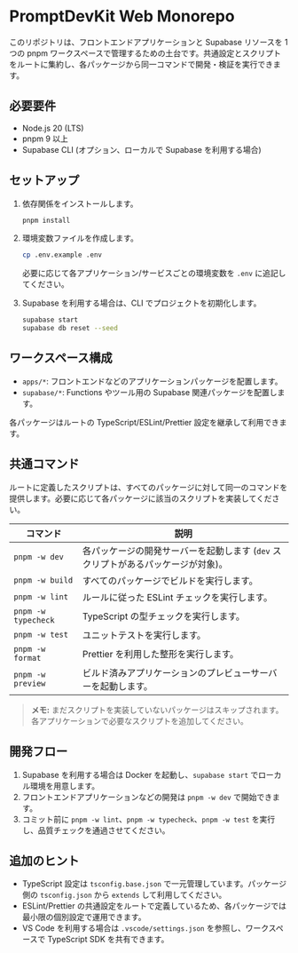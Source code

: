 # PromptDevKit Web Monorepo

このリポジトリは、フロントエンドアプリケーションと Supabase リソースを 1 つの pnpm ワークスペースで管理するための土台です。共通設定とスクリプトをルートに集約し、各パッケージから同一コマンドで開発・検証を実行できます。

## 必要要件

- Node.js 20 (LTS)
- pnpm 9 以上
- Supabase CLI (オプション、ローカルで Supabase を利用する場合)

## セットアップ

1. 依存関係をインストールします。

   ```bash
   pnpm install
   ```

2. 環境変数ファイルを作成します。

   ```bash
   cp .env.example .env
   ```

   必要に応じて各アプリケーション/サービスごとの環境変数を `.env` に追記してください。

3. Supabase を利用する場合は、CLI でプロジェクトを初期化します。

   ```bash
   supabase start
   supabase db reset --seed
   ```

## ワークスペース構成

- `apps/*`: フロントエンドなどのアプリケーションパッケージを配置します。
- `supabase/*`: Functions やツール用の Supabase 関連パッケージを配置します。

各パッケージはルートの TypeScript/ESLint/Prettier 設定を継承して利用できます。

## 共通コマンド

ルートに定義したスクリプトは、すべてのパッケージに対して同一のコマンドを提供します。必要に応じて各パッケージに該当のスクリプトを実装してください。

| コマンド | 説明 |
| --- | --- |
| `pnpm -w dev` | 各パッケージの開発サーバーを起動します (`dev` スクリプトがあるパッケージが対象)。 |
| `pnpm -w build` | すべてのパッケージでビルドを実行します。 |
| `pnpm -w lint` | ルールに従った ESLint チェックを実行します。 |
| `pnpm -w typecheck` | TypeScript の型チェックを実行します。 |
| `pnpm -w test` | ユニットテストを実行します。 |
| `pnpm -w format` | Prettier を利用した整形を実行します。 |
| `pnpm -w preview` | ビルド済みアプリケーションのプレビューサーバーを起動します。 |

> **メモ:** まだスクリプトを実装していないパッケージはスキップされます。各アプリケーションで必要なスクリプトを追加してください。

## 開発フロー

1. Supabase を利用する場合は Docker を起動し、`supabase start` でローカル環境を用意します。
2. フロントエンドアプリケーションなどの開発は `pnpm -w dev` で開始できます。
3. コミット前に `pnpm -w lint`、`pnpm -w typecheck`、`pnpm -w test` を実行し、品質チェックを通過させてください。

## 追加のヒント

- TypeScript 設定は `tsconfig.base.json` で一元管理しています。パッケージ側の `tsconfig.json` から `extends` して利用してください。
- ESLint/Prettier の共通設定をルートで定義しているため、各パッケージでは最小限の個別設定で運用できます。
- VS Code を利用する場合は `.vscode/settings.json` を参照し、ワークスペースで TypeScript SDK を共有できます。

